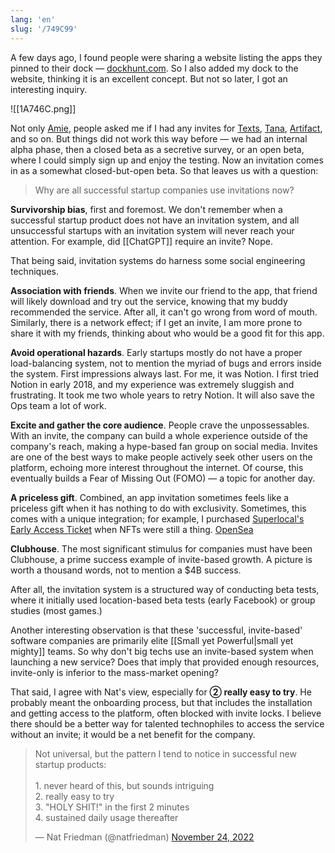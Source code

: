 ```yaml
---
lang: 'en'
slug: '/749C99'
---
```


A few days ago, I found people were sharing a website listing the apps they pinned to their dock — [dockhunt.com](https://dockhunt.com/). So I also added my dock to the website, thinking it is an excellent concept. But not so later, I got an interesting inquiry.

![[1A746C.png]]

Not only [Amie](https://amie.so/), people asked me if I had any invites for [Texts](https://texts.com/), [Tana](https://tana.inc/), [Artifact](https://artifact.news/), and so on. But things did not work this way before — we had an internal alpha phase, then a closed beta as a secretive survey, or an open beta, where I could simply sign up and enjoy the testing. Now an invitation comes in as a somewhat closed-but-open beta. So that leaves us with a question:

> Why are all successful startup companies use invitations now?

**Survivorship bias**, first and foremost. We don't remember when a successful startup product does not have an invitation system, and all unsuccessful startups with an invitation system will never reach your attention. For example, did [[ChatGPT]] require an invite? Nope.

That being said, invitation systems do harness some social engineering techniques.

**Association with friends**. When we invite our friend to the app, that friend will likely download and try out the service, knowing that my buddy recommended the service. After all, it can't go wrong from word of mouth. Similarly, there is a network effect; if I get an invite, I am more prone to share it with my friends, thinking about who would be a good fit for this app.

**Avoid operational hazards**. Early startups mostly do not have a proper load-balancing system, not to mention the myriad of bugs and errors inside the system. First impressions always last. For me, it was Notion. I first tried Notion in early 2018, and my experience was extremely sluggish and frustrating. It took me two whole years to retry Notion. It will also save the Ops team a lot of work.

**Excite and gather the core audience**. People crave the unpossessables. With an invite, the company can build a whole experience outside of the company's reach, making a hype-based fan group on social media. Invites are one of the best ways to make people actively seek other users on the platform, echoing more interest throughout the internet. Of course, this eventually builds a Fear of Missing Out (FOMO) — a topic for another day.

**A priceless gift**. Combined, an app invitation sometimes feels like a priceless gift when it has nothing to do with exclusivity. Sometimes, this comes with a unique integration; for example, I purchased [Superlocal's Early Access Ticket](https://rainbow.me/0xCC441Db84Bf28ea2740e2778c662FA4B515ACcd6?family=superlocal-early&nft=0xf6df9657282bac986b0e40bdd2889aa95cae156b_5867) when NFTs were still a thing. [OpenSea](https://opensea.io/assets/ethereum/0xf6df9657282bac986b0e40bdd2889aa95cae156b/5867)

**Clubhouse**. The most significant stimulus for companies must have been Clubhouse, a prime success example of invite-based growth. A picture is worth a thousand words, not to mention a $4B success.

After all, the invitation system is a structured way of conducting beta tests, where it initially used location-based beta tests (early Facebook) or group studies (most games.)

Another interesting observation is that these 'successful, invite-based' software companies are primarily elite [[Small yet Powerful|small yet mighty]] teams. So why don't big techs use an invite-based system when launching a new service? Does that imply that provided enough resources, invite-only is inferior to the mass-market opening?

That said, I agree with Nat's view, especially for **② really easy to try**. He probably meant the onboarding process, but that includes the installation and getting access to the platform, often blocked with invite locks. I believe there should be a better way for talented technophiles to access the service without an invite; it would be a net benefit for the company.

<blockquote class="twitter-tweet"><p lang="en" dir="ltr">Not universal, but the pattern I tend to notice in successful new startup products:<br/><br/>1. never heard of this, but sounds intriguing<br/>2. really easy to try<br/>3. &quot;HOLY SHIT!&quot; in the first 2 minutes<br/>4. sustained daily usage thereafter</p>&mdash; Nat Friedman (@natfriedman) <a href="https://twitter.com/natfriedman/status/1595882942508564480?ref_src=twsrc%5Etfw">November 24, 2022</a></blockquote> <script async src="https://platform.twitter.com/widgets.js" charset="utf-8"></script>
